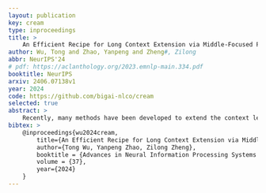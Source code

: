 ```yaml
---
layout: publication
key: cream
type: inproceedings
title: >
    An Efficient Recipe for Long Context Extension via Middle-Focused Positional Encoding
author: Wu, Tong and Zhao, Yanpeng and Zheng#, Zilong
abbr: NeurIPS'24
# pdf: https://aclanthology.org/2023.emnlp-main.334.pdf
booktitle: NeurIPS
arxiv: 2406.07138v1
year: 2024
code: https://github.com/bigai-nlco/cream
selected: true
abstract: >
    Recently, many methods have been developed to extend the context length of pre-trained large language models (LLMs), but they often require fine-tuning at the target length (>> 4K) and struggle to effectively utilize information from the middle part of the context. To address these issues, we propose <b>C</b>ontinuity-<b>R</b>elativity ind<b>E</b>xing with g<b>A</b>ussian <b>M</b>iddle (CREAM), which interpolates positional encodings by manipulating position indices. Apart from being simple, CREAM is training-efficient: it only requires fine-tuning at the pre-trained context window (e.g., Llama 2-4K) and can extend LLMs to a much longer target context length (e.g., 256K). To ensure that the model focuses more on the information in the middle, we introduce a truncated Gaussian to encourage sampling from the middle part of the context during fine-tuning, thus alleviating the "Lost-in-the-Middle" problem faced by long-context LLMs. Experimental results show that CREAM successfully extends LLMs to the target length for both Base and Chat versions of Llama2-7B with "Never Miss A Beat".
bibtex: >
    @inproceedings{wu2024cream,
        title={An Efficient Recipe for Long Context Extension via Middle-Focused Positional Encoding},
        author={Tong Wu, Yanpeng Zhao, Zilong Zheng},
        booktitle = {Advances in Neural Information Processing Systems (NeurIPS)},
        volume = {37},
        year={2024}
    }
---
```

